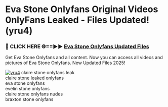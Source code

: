 # Eva Stone Onlyfans Original Videos 0nlyFans Leaked - Files Updated! (yru4)

<h3>🔴 CLICK HERE 🌐==►► <a href="https://tinyurl.com/2jnfzry5" rel="nofollow">Eva Stone Onlyfans Updated Files</a></h3>

Get Eva Stone Onlyfans and all content. Now you can access all videos and pictures of Eva Stone Onlyfans. New Updated Files 2025!

[![yru4](https://i.imgur.com/GyGTBgg.gif)](https://tinyurl.com/2jnfzry5)
claire stone onlyfans leak<br>
claire stone leaked onlyfans<br>
eva stone onlyfans<br>
evelin stone onlyfans<br>
claire stone onlyfans nudes<br>
braxton stone onlyfans